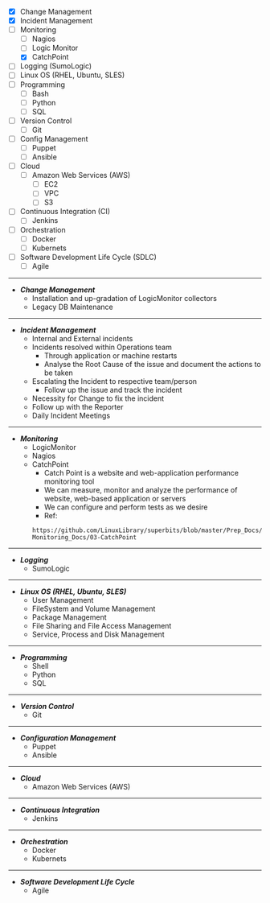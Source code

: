 - [x] Change Management
- [x] Incident Management
- [ ] Monitoring
	- [ ] Nagios
	- [ ] Logic Monitor
	- [x] CatchPoint
- [ ] Logging (SumoLogic)
- [ ] Linux OS (RHEL, Ubuntu, SLES)
- [ ] Programming
	- [ ] Bash
	- [ ] Python
	- [ ] SQL
- [ ] Version Control
	- [ ] Git
- [ ] Config Management
	- [ ] Puppet
	- [ ] Ansible
- [ ] Cloud
	- [ ] Amazon Web Services (AWS)
		- [ ] EC2
		- [ ] VPC
		- [ ] S3
- [ ] Continuous Integration (CI)
	- [ ] Jenkins
- [ ] Orchestration
	- [ ] Docker
	- [ ] Kubernets
- [ ] Software Development Life Cycle (SDLC)
	- [ ] Agile

------------------

* ***Change Management***
	- Installation and up-gradation of LogicMonitor collectors
	- Legacy DB Maintenance

------------------
	
* ***Incident Management***
	- Internal and External incidents
	- Incidents resolved within Operations team
		- Through application or machine restarts
		- Analyse the Root Cause of the issue and document the actions to be taken
	- Escalating the Incident to respective team/person
		- Follow up the issue and track the incident
	- Necessity for Change to fix the incident
	- Follow up with the Reporter
	- Daily Incident Meetings

------------------

* ***Monitoring***
	- LogicMonitor
	- Nagios
	- CatchPoint
		- Catch Point is a website and web-application performance monitoring tool
		- We can measure, monitor and analyze the performance of website, web-based application or servers
		- We can configure and perform tests as we desire
		- Ref: 
		```
		https://github.com/LinuxLibrary/superbits/blob/master/Prep_Docs/03-Monitoring_Docs/03-CatchPoint
		```

------------------

* ***Logging***
	- SumoLogic

------------------
	
* ***Linux OS (RHEL, Ubuntu, SLES)***
	- User Management
	- FileSystem and Volume Management
	- Package Management
	- File Sharing and File Access Management
	- Service, Process and Disk Management
	
------------------
	
* ***Programming***
	- Shell
	- Python
	- SQL

------------------
	
* ***Version Control***
	- Git

------------------

* ***Configuration Management***
	- Puppet
	- Ansible
	
------------------
	
* ***Cloud***
	- Amazon Web Services (AWS)

------------------

* ***Continuous Integration***
	- Jenkins

------------------

* ***Orchestration***
	- Docker
	- Kubernets

------------------

* ***Software Development Life Cycle***
	- Agile
